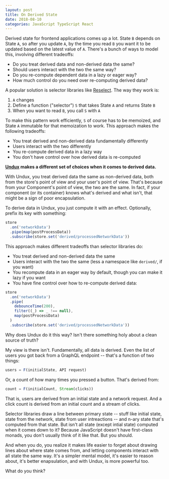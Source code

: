 ```yaml
---
layout: post
title: On Derived State
date: 2018-08-10
categories: JavaScript TypeScript React
---
```


Derived state for frontend applications comes up a lot. State `B` depends on State `A`, so after you update `A`, by the time you read `B` you want it to be updated based on the latest value of `A`. There's a bunch of ways to model this, involving different tradeoffs:

- Do you treat derived data and non-derived data the same?
- Should users interact with the two the same way?
- Do you re-compute dependent data in a lazy or eager way?
- How much control do you need over re-computing derived data?

A popular solution is selector libraries like [Reselect](https://github.com/reduxjs/reselect). The way they work is:

1. `A` changes
2. Define a function ("selector") `S` that takes State `A` and returns State `B`
3. When you want to read `B`, you call `S` with `A`

To make this pattern work efficiently, `S` of course has to be memoized, and State `A` immutable for that memoization to work. This approach makes the following tradeoffs:

- You treat derived and non-derived data fundamentally differently
- Users interact with the two differently
- You re-compute derived data in a lazy way
- You don't have control over how derived data is re-computed

**[Undux](http://undux.org/) makes a different set of choices when it comes to derived data.**

With Undux, you treat derived data the same as non-derived data, both from the store's point of view and your user's point of view. That's because from your Component's point of view, the two are the same. In fact, if your component (or its container) knows what's derived and what isn't, that might be a sign of poor encapsulation.

To derive data in Undux, you just compute it with an effect. Optionally, prefix its key with something:

```js
store
  .on('networkData')
  .pipe(map(postProcessData))
  .subscribe(store.set('derived/processedNetworkData'))
```

This approach makes different tradeoffs than selector libraries do:

- You treat derived and non-derived data the same
- Users interact with the two the same (less a namespace like `derived/`, if you want)
- You recompute data in an eager way by default, though you can make it lazy if you want
- You have fine control over how to re-compute derived data:

```js
store
  .on('networkData')
  .pipe(
    debounceTime(200),
    filter((_) => _ !== null),
    map(postProcessData)
  )
  .subscribe(store.set('derived/processedNetworkData'))
```

Why does Undux do it this way? Isn't there something holy about a clean source of truth?

My view is there isn't. Fundamentally, all data is derived. Even the list of users you got back from a GraphQL endpoint -- that's a function of two things:

```js
users = F(initialState, API request)
```

Or, a count of how many times you pressed a button. That's derived from:

```js
count = F(initialCount, Stream(clicks))
```

That is, users are derived from an initial state and a network request. And a click count is derived from an initial count and a stream of clicks.

Selector libraries draw a line between primary state -- stuff like initial state, state from the network, state from user intreactions -- and n-ary state that's computed from that state. But isn't all state (except intial state) computed when it comes down to it? Because JavaScript doesn't have first-class monads, you don't usually think of it like that. But you should.

And when you do, you realize it makes life easier to forget about drawing lines about where state comes from, and letting components interact with all state the same way. It's a simpler mental model, it's easier to reason about, it's better enapsulation, and with Undux, is more powerful too.

What do you think?
